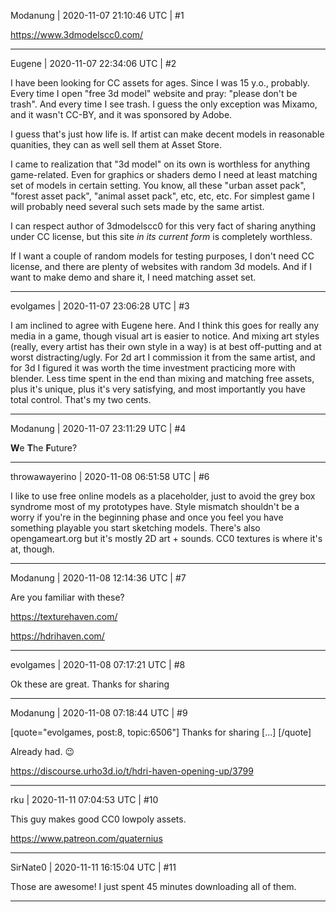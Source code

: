 Modanung | 2020-11-07 21:10:46 UTC | #1

https://www.3dmodelscc0.com/

-------------------------

Eugene | 2020-11-07 22:34:06 UTC | #2

I have been looking for CC assets for ages. Since I was 15 y.o., probably.
Every time I open "free 3d model" website and pray: "please don't be trash".
And every time I see trash.
I guess the only exception was Mixamo, and it wasn't CC-BY, and it was sponsored by Adobe.

I guess that's just how life is. If artist can make decent models in reasonable quanities, they can as well sell them at Asset Store.

I came to realization that "3d model" on its own is worthless for anything game-related.
Even for graphics or shaders demo I need at least matching set of models in certain setting. You know, all these "urban asset pack", "forest asset pack", "animal asset pack", etc, etc, etc. For simplest game I will probably need several such sets made by the same artist.

I can respect author of 3dmodelscc0 for this very fact of sharing anything under CC license, but this site *in its current form* is completely worthless.

If I want a couple of random models for testing purposes, I don't need CC license, and there are plenty of websites with random 3d models.
And if I want to make demo and share it, I need matching asset set.

-------------------------

evolgames | 2020-11-07 23:06:28 UTC | #3

I am inclined to agree with Eugene here. And I think this goes for really any media in a game, though visual art is easier to notice. And mixing art styles (really, every artist has their own style in a way) is at best off-putting and at worst distracting/ugly. For 2d art I commission it from the same artist, and for 3d I figured it was worth the time investment practicing more with blender. Less time spent in the end than mixing and matching free assets, plus it's unique, plus it's very satisfying, and most importantly you have total control.
That's my two cents.

-------------------------

Modanung | 2020-11-07 23:11:29 UTC | #4

**W**e **T**he **F**uture?

-------------------------

throwawayerino | 2020-11-08 06:51:58 UTC | #6

I like to use free online models as a placeholder, just to avoid the grey box syndrome most of my prototypes have. Style mismatch shouldn't be a worry if you're in the beginning phase and once you feel you have something playable you start sketching models.
There's also opengameart.org but it's mostly 2D art + sounds.
CC0 textures is where it's at, though.

-------------------------

Modanung | 2020-11-08 12:14:36 UTC | #7

Are you familiar with these?

https://texturehaven.com/

https://hdrihaven.com/

-------------------------

evolgames | 2020-11-08 07:17:21 UTC | #8

Ok these are great. Thanks for sharing

-------------------------

Modanung | 2020-11-08 07:18:44 UTC | #9

[quote="evolgames, post:8, topic:6506"]
Thanks for sharing [...]
[/quote]

Already had. :wink:

https://discourse.urho3d.io/t/hdri-haven-opening-up/3799

-------------------------

rku | 2020-11-11 07:04:53 UTC | #10

This guy makes good CC0 lowpoly assets.

https://www.patreon.com/quaternius

-------------------------

SirNate0 | 2020-11-11 16:15:04 UTC | #11

Those are awesome! I just spent 45 minutes downloading all of them.

-------------------------

